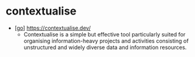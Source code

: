 # contextualise

- [[go]] https://contextualise.dev/
  - Contextualise is a simple but effective tool particularly suited for organising information-heavy projects and activities consisting of unstructured and widely diverse data and information resources.


[//begin]: # "Autogenerated link references for markdown compatibility"
[go]: go "Go"
[//end]: # "Autogenerated link references"